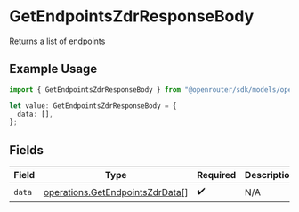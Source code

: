 # GetEndpointsZdrResponseBody

Returns a list of endpoints

## Example Usage

```typescript
import { GetEndpointsZdrResponseBody } from "@openrouter/sdk/models/operations";

let value: GetEndpointsZdrResponseBody = {
  data: [],
};
```

## Fields

| Field                                                                              | Type                                                                               | Required                                                                           | Description                                                                        |
| ---------------------------------------------------------------------------------- | ---------------------------------------------------------------------------------- | ---------------------------------------------------------------------------------- | ---------------------------------------------------------------------------------- |
| `data`                                                                             | [operations.GetEndpointsZdrData](../../models/operations/getendpointszdrdata.md)[] | :heavy_check_mark:                                                                 | N/A                                                                                |
